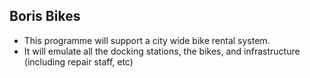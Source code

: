 ## Boris Bikes

- This programme will support a city wide bike rental system.
- It will emulate all the docking stations, the bikes, and infrastructure (including repair staff, etc)